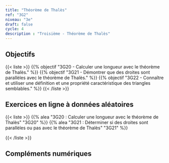 ```yaml
---
title: "Théorème de Thalès"
ref: "3G2"
niveau: "3e"
draft: false
cycle: 4
description : "Troisième - Théorème de Thalès"
---
```



<h2 class="ui horizontal divider header">Objectifs</h2>

{{< liste >}}
	{{% objectif "3G20 - Calculer une longueur avec le théorème de Thalès." %}}
	{{% objectif "3G21 - Démontrer que des droites sont parallèles avec le théorème de Thalès." %}}
	{{% objectif "3G22 - Connaître et utiliser une définition et une propriété caractéristique des triangles semblables." %}}
{{< /liste >}}


<!-- 
<div class="ui hidden divider"></div>
<div class="ui hidden divider"></div>

<h2 class="ui horizontal divider header">Fiches d'exercices</h2>

{{< liste >}}
	{{% pdf "Mise en route C1 : Calculs" 6C1 %}}
	
{{< /liste >}} -->



<div class="ui hidden divider"></div>
<div class="ui hidden divider"></div>

<h2 class="ui horizontal divider header">Exercices en ligne à données aléatoires</h2>

{{< liste >}}
	{{% alea "3G20 : Calculer une longueur avec le théorème de Thalès" "3G20" %}}
	{{% alea "3G21 : Déterminer si des droites sont parallèles ou pas avec le théorème de Thalès" "3G21" %}}

{{< /liste >}}

<div class="ui hidden divider"></div>
<div class="ui hidden divider"></div>

<h2 class="ui horizontal divider header">Compléments numériques</h2>

<!-- {{< liste >}}
	{{% youtube "N10 : Le système de numération décimal (vidéo de Jean-Yves Labouche)" "UudfsVP17Jk" %}}
	{{% youtube "N12 : Multiplier un entier par 100 (vidéo de Christophe Bringard)" "LR_ZwBNZVmg" %}}
	{{% url "N12 : Glisse-nombre - Multiplier ou diviser par 10, 100 ou 1 000 (outil développé par Arnaud Durand)" "https://mathix.org/glisse-nombre/index.html" %}}
	{{% url "Polypad (manipuler les fractions)" "https://mathigon.org/polypad" %}}
{{< /liste >}} -->



<div class="ui hidden divider"></div>
<div class="ui hidden divider"></div>

<!-- <h2 class="ui horizontal divider header">Corrections</h2>

{{< liste >}}
	{{% pdf-corr " : " 6N1 %}}
	
{{< /liste >}} -->
